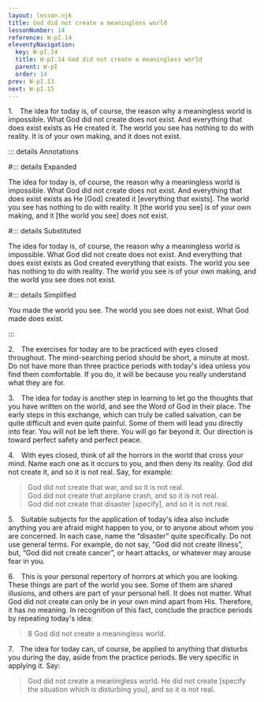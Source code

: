 ```yaml
---
layout: lesson.njk
title: God did not create a meaningless world
lessonNumber: 14
reference: W-pI.14
eleventyNavigation:
  key: W-pI.14
  title: W-pI.14 God did not create a meaningless world
  parent: W-pI
  order: 14
prev: W-pI.13
next: W-pI.15
---
```


1. The idea for today is, of course, the reason why a meaningless world is impossible. 
What God did not create does not exist. 
And everything that does exist exists as He created it. 
The world you see has nothing to do with reality. 
It is of your own making, and it does not exist.

::: details Annotations

#::: details Expanded

The idea for today is, of course, the reason why a meaningless world is impossible. 
What God did not create does not exist. 
And everything that does exist exists as He [God] created it [everything that exists]. 
The world you see has nothing to do with reality. 
It [the world you see] is of your own making, and it [the world you see] does not exist.

#::: details Substituted

The idea for today is, of course, the reason why a meaningless world is impossible. 
What God did not create does not exist. 
And everything that does exist exists as God created everything that exists. 
The world you see has nothing to do with reality. 
The world you see is of your own making, and the world you see does not exist.

#::: details Simplified

You made the world you see.
The world you see does not exist.
What God made does exist.

:::

2. The exercises for today are to be practiced with eyes closed throughout. 
The mind-searching period should be short, a minute at most. 
Do not have more than three practice periods with today's idea unless you find them comfortable. 
If you do, it will be because you really understand what they are for.


3. The idea for today is another step in learning to let go the thoughts that you have written on the world, and see the Word of God in their place. 
The early steps in this exchange, which can truly be called salvation, can be quite difficult and even quite painful. 
Some of them will lead you directly into fear. 
You will not be left there. 
You will go far beyond it. 
Our direction is toward perfect safety and perfect peace.

4. With eyes closed, think of all the horrors in the world that cross your mind. 
Name each one as it occurs to you, and then deny its reality. 
God did not create it, and so it is not real. 
Say, for example:

>God did not create that war, and so it is not real.  
God did not create that airplane crash, and so it is not real.  
God did not create that disaster [specify], and so it is not real.

5. Suitable subjects for the application of today's idea also include anything you are afraid might happen to you, or to anyone about whom you are concerned. 
In each case, name the “disaster” quite specifically. 
Do not use general terms. 
For example, do not say, “God did not create illness”, but, “God did not create cancer”, or heart attacks, or whatever may arouse fear in you.

6. This is your personal repertory of horrors at which you are looking. 
These things are part of the world you see. 
Some of them are shared illusions, and others are part of your personal hell. 
It does not matter. 
What God did not create can only be in your own mind apart from His. 
Therefore, it has no meaning. 
In recognition of this fact, conclude the practice periods by repeating today's idea:

>8 God did not create a meaningless world.

7. The idea for today can, of course, be applied to anything that disturbs you during the day, aside from the practice periods. 
Be very specific in applying it. 
Say:

>God did not create a meaningless world. 
He did not create [specify the situation which is disturbing you], and so it is not real.
